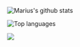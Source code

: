 ![Marius's github stats](https://github-readme-stats.vercel.app/api?username=mmargowski&count_private=true&show_icons=true)

![Top languages](https://github-readme-stats.vercel.app/api/top-langs/?username=mmargowski&hide=DIGITAL%20COMMAND%20LANGUAGE&layout=compact&show_icons=true&count_private=true)

<img src="https://komarev.com/ghpvc/?username=mmargowski&color=blue&style=flat-square" align="left"/>
